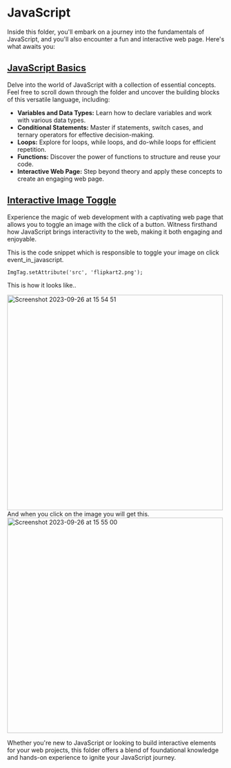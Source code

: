 # JavaScript

Inside this folder, you'll embark on a journey into the fundamentals of JavaScript, and you'll also encounter a fun and interactive web page. Here's what awaits you:

## [JavaScript Basics](https://github.com/aiman-syeda/Triweb-Learning/tree/main/JavaScript)

Delve into the world of JavaScript with a collection of essential concepts. Feel free to scroll down through the folder and  uncover the building blocks of this versatile language, including:

- **Variables and Data Types:** Learn how to declare variables and work with various data types.
- **Conditional Statements:** Master if statements, switch cases, and ternary operators for effective decision-making.
- **Loops:** Explore for loops, while loops, and do-while loops for efficient repetition.
- **Functions:** Discover the power of functions to structure and reuse your code.
- **Interactive Web Page:** Step beyond theory and apply these concepts to create an engaging web page.

## [Interactive Image Toggle](https://github.com/aiman-syeda/Triweb-Learning/blob/main/JavaScript/event_in_javascript.html)

Experience the magic of web development with a captivating web page that allows you to toggle an image with the click of a button. Witness firsthand how JavaScript brings interactivity to the web, making it both engaging and enjoyable.

This is the code snippet which is responsible to toggle your image on click event_in_javascript.

`ImgTag.setAttribute('src', 'flipkart2.png');`

This is how it looks like..


<img width="500" alt="Screenshot 2023-09-26 at 15 54 51" src="https://github.com/aiman-syeda/Triweb-Learning/assets/137302844/33141fd3-2c07-424b-85bb-7768ec12963f">
And when you click on the image you will get this.


<img width="500" alt="Screenshot 2023-09-26 at 15 55 00" src="https://github.com/aiman-syeda/Triweb-Learning/assets/137302844/ca0dc2bf-0c7b-4fd1-8180-82b766c2fd57">

Whether you're new to JavaScript or looking to build interactive elements for your web projects, this folder offers a blend of foundational knowledge and hands-on experience to ignite your JavaScript journey.


